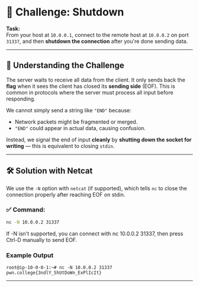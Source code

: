 # 🚩 Challenge: Shutdown

**Task:**  
From your host at `10.0.0.1`, connect to the remote host at `10.0.0.2` on port `31337`, and then **shutdown the connection** after you're done sending data.

---

## 🧠 Understanding the Challenge

The server waits to receive all data from the client. It only sends back the **flag** when it sees the client has closed its **sending side** (EOF). This is common in protocols where the server must process all input before responding.

We cannot simply send a string like `"END"` because:
- Network packets might be fragmented or merged.
- `"END"` could appear in actual data, causing confusion.

Instead, we signal the end of input **cleanly** by **shutting down the socket for writing** — this is equivalent to closing `stdin`.

---

## 🛠️ Solution with Netcat

We use the `-N` option with `netcat` (if supported), which tells `nc` to close the connection properly after reaching EOF on stdin.

### ✅ Command:

```bash
nc -N 10.0.0.2 31337
```
If -N isn't supported, you can connect with nc 10.0.0.2 31337, then press Ctrl-D manually to send EOF.

### Example Output
```
root@ip-10-0-0-1:~# nc -N 10.0.0.2 31337
pwn.college{3ndlY_ShUtDoWn_ExPlIcIt}
```
---
